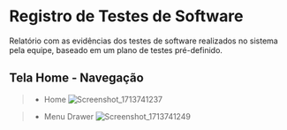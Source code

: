 # Registro de Testes de Software


Relatório com as evidências dos testes de software realizados no sistema pela equipe, baseado em um plano de testes pré-definido.

## Tela Home - Navegação

> - Home  ![Screenshot_1713741237](https://github.com/ICEI-PUC-Minas-PMV-ADS/pmv-ads-2024-1-e3-proj-mov-t6-pmv-ads-2024-1-e3-proj-versioncontrol/assets/103065594/abef7a36-2e48-49cb-8dbb-c8363977ee5a)

> - Menu Drawer ![Screenshot_1713741249](https://github.com/ICEI-PUC-Minas-PMV-ADS/pmv-ads-2024-1-e3-proj-mov-t6-pmv-ads-2024-1-e3-proj-versioncontrol/assets/103065594/73a3a171-ac98-4edd-8094-7230c43e220c)



